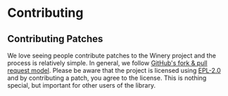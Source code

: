 # Contributing

## Contributing Patches

We love seeing people contribute patches to the Winery project and the process is relatively simple.
In general, we follow [GitHub's fork & pull request model](https://help.github.com/articles/fork-a-repo/).
Please be aware that the project is licensed using [EPL-2.0](https://www.eclipse.org/legal/epl-2.0/) and by contributing a patch, you agree to the license.
This is nothing special, but important for other users of the library.
